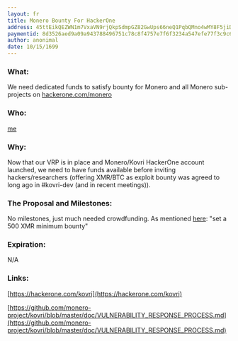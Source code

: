 ```yaml
---
layout: fr
title: Monero Bounty For HackerOne
address: 45ttEikQEZWN1m7VxaVN9rjQkpSdmpGZ82GwUps66neQ1PqbQMno4wMY8F5jiDt2GoHzCtMwa7PDPJUJYb1GYrMP4CwAwNp
paymentid: 8d3526aed9a09a943788496751c78c8f4757e7f6f3234a547efe77f3c9c6cc4b
author: anonimal
date: 10/15/1699
---
```


### What: 
We need dedicated funds to satisfy bounty for Monero and all Monero sub-projects on [hackerone.com/monero](https://hackerone.com/monero)

### Who:
[me](https://forum.getmonero.org/9/work-in-progress/86967/anonimal-s-kovri-full-time-development-funding-thread)

### Why: 
Now that our VRP is in place and Monero/Kovri HackerOne account launched, we need to have funds available before inviting hackers/researchers (offering XMR/BTC as exploit bounty was agreed to long ago in #kovri-dev (and in recent meetings)).

### The Proposal and Milestones: 
No milestones, just much needed crowdfunding. As mentioned [here](https://github.com/monero-project/meta/issues/39#issuecomment-289310019): "set a 500 XMR minimum bounty"

### Expiration: 
N/A

### Links:

[https://hackerone.com/kovri](https://hackerone.com/kovri)

[https://github.com/monero-project/kovri/blob/master/doc/VULNERABILITY_RESPONSE_PROCESS.md](https://github.com/monero-project/kovri/blob/master/doc/VULNERABILITY_RESPONSE_PROCESS.md)